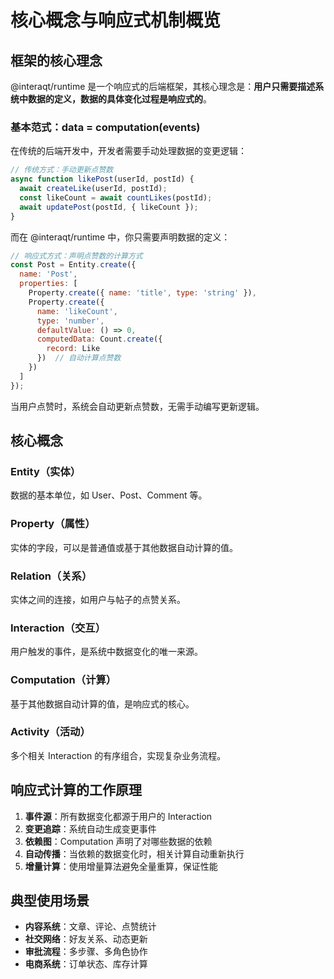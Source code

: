 # 核心概念与响应式机制概览

## 框架的核心理念

@interaqt/runtime 是一个响应式的后端框架，其核心理念是：**用户只需要描述系统中数据的定义，数据的具体变化过程是响应式的**。

### 基本范式：data = computation(events)

在传统的后端开发中，开发者需要手动处理数据的变更逻辑：
```javascript
// 传统方式：手动更新点赞数
async function likePost(userId, postId) {
  await createLike(userId, postId);
  const likeCount = await countLikes(postId);
  await updatePost(postId, { likeCount });
}
```

而在 @interaqt/runtime 中，你只需要声明数据的定义：
```javascript
// 响应式方式：声明点赞数的计算方式
const Post = Entity.create({
  name: 'Post',
  properties: [
    Property.create({ name: 'title', type: 'string' }),
    Property.create({
      name: 'likeCount',
      type: 'number',
      defaultValue: () => 0,
      computedData: Count.create({
        record: Like
      })  // 自动计算点赞数
    })
  ]
});
```

当用户点赞时，系统会自动更新点赞数，无需手动编写更新逻辑。

## 核心概念

### Entity（实体）
数据的基本单位，如 User、Post、Comment 等。

### Property（属性）
实体的字段，可以是普通值或基于其他数据自动计算的值。

### Relation（关系）
实体之间的连接，如用户与帖子的点赞关系。

### Interaction（交互）
用户触发的事件，是系统中数据变化的唯一来源。

### Computation（计算）
基于其他数据自动计算的值，是响应式的核心。

### Activity（活动）
多个相关 Interaction 的有序组合，实现复杂业务流程。

## 响应式计算的工作原理

1. **事件源**：所有数据变化都源于用户的 Interaction
2. **变更追踪**：系统自动生成变更事件
3. **依赖图**：Computation 声明了对哪些数据的依赖
4. **自动传播**：当依赖的数据变化时，相关计算自动重新执行
5. **增量计算**：使用增量算法避免全量重算，保证性能

## 典型使用场景

- **内容系统**：文章、评论、点赞统计
- **社交网络**：好友关系、动态更新
- **审批流程**：多步骤、多角色协作
- **电商系统**：订单状态、库存计算 